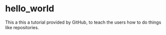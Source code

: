 # hello_world
This a this a tutorial provided by GitHub, to teach the users how to do things like repositories.
